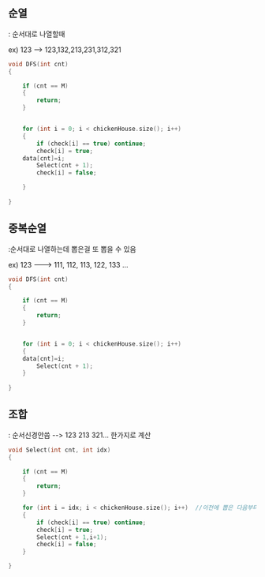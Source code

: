 ## 순열

: 순서대로 나열할때 

ex) 123 --> 123,132,213,231,312,321

```c
void DFS(int cnt)
{

	if (cnt == M)
	{
		return;
	}


	for (int i = 0; i < chickenHouse.size(); i++) 
	{
		if (check[i] == true) continue;
		check[i] = true;
    data[cnt]=i;
		Select(cnt + 1);
		check[i] = false;

	}
  
}
```

## 중복순열

:순서대로 나열하는데 뽑은걸 또 뽑을 수 있음

ex) 123 ---> 111, 112, 113, 122, 133 ...

```c
void DFS(int cnt)
{

	if (cnt == M)
	{
		return;
	}


	for (int i = 0; i < chickenHouse.size(); i++) 
	{
    data[cnt]=i;
		Select(cnt + 1);
	}
  
}
```

## 조합

: 순서신경안씀 --> 123 213 321... 한가지로 계산

```c
void Select(int cnt, int idx)
{

	if (cnt == M)
	{
		return;
	}

	for (int i = idx; i < chickenHouse.size(); i++)  //이전에 뽑은 다음부터시작
	{
		if (check[i] == true) continue;
		check[i] = true;
		Select(cnt + 1,i+1);
		check[i] = false;
	}

}
```

